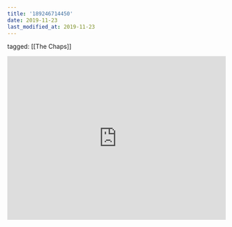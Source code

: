 ```yaml
---
title: '189246714450'
date: 2019-11-23
last_modified_at: 2019-11-23
---
```

tagged: [[The Chaps]]
<iframe allow="accelerometer; autoplay; clipboard-write; encrypted-media; gyroscope; picture-in-picture" allowfullscreen="" frameborder="0" height="375" id="youtube_iframe" src="https://www.youtube.com/embed/DOeSkuYRwnY?feature=oembed&amp;enablejsapi=1&amp;origin=https://safe.txmblr.com&amp;wmode=opaque" width="500"></iframe>